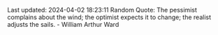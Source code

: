 Last updated: 2024-04-02 18:23:11
Random Quote: The pessimist complains about the wind; the optimist expects it to change; the realist adjusts the sails. - William Arthur Ward